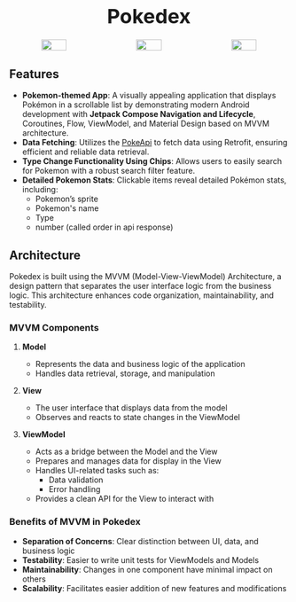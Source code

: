 
<div style="text-align: center;">
  <h1 style="font-size: 36px; margin-bottom: 20px;">Pokedex</h1>
  
  <div style="display: flex; justify-content: center; gap: 20px;">
    <img src="https://github.com/user-attachments/assets/fc267da5-0868-47fc-ae2c-54d2c87dec69" style="width: 30%; max-width: 300px;">
    <img src="https://github.com/user-attachments/assets/2a9f6b4b-9efc-47b8-a5cb-7212eed63fdf" style="width: 30%; max-width: 300px;">
    <img src="https://github.com/user-attachments/assets/1e234ac6-690b-4faa-9032-cef03393b095" style="width: 30%; max-width: 300px;">
  </div>
</div>

## Features
- **Pokemon-themed App**: A visually appealing application that displays Pokémon in a scrollable list by demonstrating modern Android development with **Jetpack Compose Navigation and Lifecycle**,  Coroutines, Flow, ViewModel, and Material Design based on MVVM architecture.
- **Data Fetching**: Utilizes the [PokeApi](https://pokeapi.co/) to fetch data using Retrofit, ensuring efficient and reliable data retrieval.
- **Type Change Functionality Using  Chips**: Allows users to easily search for Pokemon with a robust search filter feature.
- **Detailed Pokemon Stats**: Clickable items reveal detailed Pokémon stats, including:
  - Pokemon’s sprite
  - Pokemon's name
  - Type
  - number (called order in api response)
    
 ## Architecture

Pokedex is built using the MVVM (Model-View-ViewModel) Architecture, a design pattern that separates the user interface logic from the business logic. This architecture enhances code organization, maintainability, and testability.

### MVVM Components

1. **Model**
   - Represents the data and business logic of the application
   - Handles data retrieval, storage, and manipulation

2. **View**
   - The user interface that displays data from the model
   - Observes and reacts to state changes in the ViewModel

3. **ViewModel**
   - Acts as a bridge between the Model and the View
   - Prepares and manages data for display in the View
   - Handles UI-related tasks such as:
     - Data validation
     - Error handling
   - Provides a clean API for the View to interact with

### Benefits of MVVM in Pokedex

- **Separation of Concerns**: Clear distinction between UI, data, and business logic
- **Testability**: Easier to write unit tests for ViewModels and Models
- **Maintainability**: Changes in one component have minimal impact on others
- **Scalability**: Facilitates easier addition of new features and modifications
